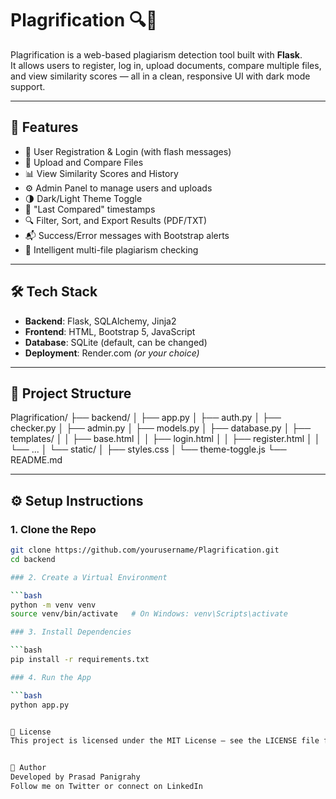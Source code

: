# Plagrification 🔍📄

Plagrification is a web-based plagiarism detection tool built with **Flask**.  
It allows users to register, log in, upload documents, compare multiple files, and view similarity scores — all in a clean, responsive UI with dark mode support.

---

## 🚀 Features

- 🔐 User Registration & Login (with flash messages)
- 📂 Upload and Compare Files
- 📊 View Similarity Scores and History
- ⚙️ Admin Panel to manage users and uploads
- 🌗 Dark/Light Theme Toggle
- 📅 "Last Compared" timestamps
- 🔍 Filter, Sort, and Export Results (PDF/TXT)
- 📬 Success/Error messages with Bootstrap alerts
- 🧠 Intelligent multi-file plagiarism checking

---

## 🛠️ Tech Stack

- **Backend**: Flask, SQLAlchemy, Jinja2
- **Frontend**: HTML, Bootstrap 5, JavaScript
- **Database**: SQLite (default, can be changed)
- **Deployment**: Render.com _(or your choice)_

---

## 📁 Project Structure

Plagrification/
├── backend/
│ ├── app.py
│ ├── auth.py
│ ├── checker.py
│ ├── admin.py
│ ├── models.py
│ ├── database.py
│ ├── templates/
│ │ ├── base.html
│ │ ├── login.html
│ │ ├── register.html
│ │ └── ...
│ └── static/
│ ├── styles.css
│ └── theme-toggle.js
└── README.md

---

## ⚙️ Setup Instructions

### 1. Clone the Repo

````bash
git clone https://github.com/yourusername/Plagrification.git
cd backend

### 2. Create a Virtual Environment

```bash
python -m venv venv
source venv/bin/activate   # On Windows: venv\Scripts\activate

### 3. Install Dependencies

```bash
pip install -r requirements.txt

### 4. Run the App

```bash
python app.py


📃 License
This project is licensed under the MIT License — see the LICENSE file for details.


🙌 Author
Developed by Prasad Panigrahy
Follow me on Twitter or connect on LinkedIn

````
